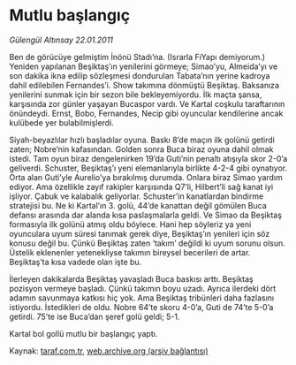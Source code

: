 # Mutlu başlangıç

*Gülengül Altınsay 22.01.2011*

<div class="yazi"><p>Ben de görücüye gelmiştim İnönü Stadı’na. (Israrla FiYapı demiyorum.) Yeniden yapılanan Beşiktaş’ın yenilerini görmeye; Simao’yu, Almeida’yı ve son dakika ikna edilip sözleşmesi dondurulan Tabata’nın yerine kadroya dahil edilebilen Fernandes’i. Show takımına dönmüştü Beşiktaş. Baksanıza yenilerini sunmak için bir sezon bile bekleyemiyordu. İlk maçta şansa, karşısında zor günler yaşayan Bucaspor vardı. Ve Kartal coşkulu taraftarının önündeydi. Ernst, Bobo, Fernandes, Necip gibi oyuncular kendilerine ancak kulübede yer bulabilmişlerdi.</p>
<p>Siyah-beyazlılar hızlı başladılar oyuna. Baskı 8’de maçın ilk golünü getirdi zaten; Nobre’nin kafasından. Golden sonra Buca biraz oyuna dahil olmak istedi. Tam oyun biraz dengelenirken 19’da Guti’nin penaltı atışıyla skor 2-0’a geliverdi. Schuster, Beşiktaş’ı yeni elemanlarıyla birlikte 4-2-4 gibi oynatıyor. Orta alan Guti’yle Aurelio’ya bırakılmış durumda. Onlara biraz Simao yardım ediyor. Ama özellikle zayıf rakipler karşısında Q7’li, Hilbert’li sağ kanat iyi işliyor. Çabuk ve kalabalık geliyorlar. Schuster’in kanatlardan bindirme stratejisi bu. Ne ki Kartal’ın 3. golü, 44’de kanattan değil gömülen Buca defansı arasında dar alanda kısa paslaşmalarla geldi. Ve Simao da Beşiktaş formasıyla ilk golünü atmış oldu böylece. Hani hep söyleriz ya yeni oyunculara uyum süresi tanımak gerek diye, Beşiktaş’ın yenileri için söz konusu değil bu. Çünkü Beşiktaş zaten ‘takım’ değildi ki uyum sorunu olsun. Üstelik eklenenler yetenekliyse takımın bireysel becerileri de artar. Beşiktaş’ta kısa vadede olan işte bu.</p>
<p>İlerleyen dakikalarda Beşiktaş yavaşladı Buca baskısı arttı. Beşiktaş pozisyon vermeye başladı. Çünkü takımın boyu uzadı. Ayrıca ilerdeki dört adamın savunmaya katkısı hiç yok. Ama Beşiktaş tribünleri daha fazlasını istiyordu. İstedikleri de oldu. Nobre 64’te skoru 4-0’a, Guti de 74’te 5-0’a getirdi. 75’te ise Buca’dan şeref golü geldi; 5-1.</p>
<p>Kartal bol gollü mutlu bir başlangıç yaptı.</p>
</div>

Kaynak: [taraf.com.tr](http://www.taraf.com.tr/gulengul-altinsay/makale-mutlu-baslangic.htm), [web.archive.org (arşiv bağlantısı)](http://web.archive.org/web/20130624092016/http://www.taraf.com.tr/gulengul-altinsay/makale-mutlu-baslangic.htm)
